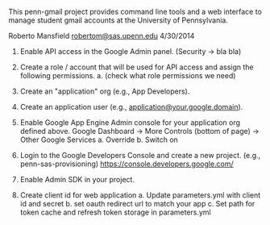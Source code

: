 This penn-gmail project provides command line tools and a web interface
to manage student gmail accounts at the University of Pennsylvania.

Roberto Mansfield
robertom@sas.upenn.edu
4/30/2014


1. Enable API access in the Google Admin panel. (Security -> bla bla)

2. Create a role / account that will be used for API access and assign the following permissions.
    a. (check what role permissions we need)

3. Create an "application" org (e.g., App Developers).

4. Create an application user (e.g., application@your.google.domain).

5. Enable Google App Engine Admin console for your application org defined above. 
    Google Dashboard -> More Controls (bottom of page) -> Other Google Services
    a. Override
    b. Switch on

6. Login to the Google Developers Console and create a new project. (e.g., penn-sas-provisioning)
    https://console.developers.google.com/

7. Enable Admin SDK in your project.

8. Create client id for web application
    a. Update parameters.yml with client id and secret
    b. set oauth redirect url to match your app 
    c. Set path for token cache and refresh token storage in parameters.yml    
